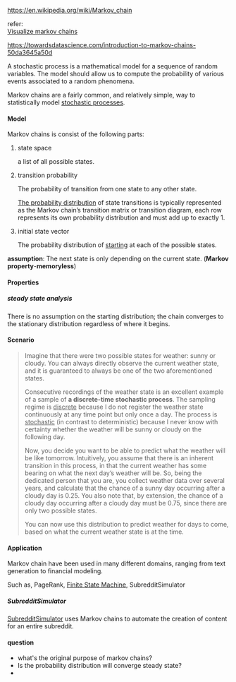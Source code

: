 https://en.wikipedia.org/wiki/Markov_chain

refer:<br>[Visualize markov chains](http://setosa.io/ev/markov-chains/) 

https://towardsdatascience.com/introduction-to-markov-chains-50da3645a50d



A stochastic process is a mathematical model for a sequence of random variables. The model should allow us to compute the probability of various events associated to a random phenomena. 

Markov chains are a fairly common, and relatively simple, way to statistically model <u>stochastic processes</u>. 

#### Model

Markov chains is consist of the following parts:

1. state space

   a list of all possible states.

2. transition probability

   The probability of transition from one state to any other state.

   <u>The probability distribution</u> of state transitions is typically represented as the Markov chain’s transition matrix or transition diagram, each row represents its own probability distribution and must add up to exactly 1.

3. initial state vector

   The probability distribution of <u>starting</u> at each of the possible states.



**assumption**: The next state is only depending on the current state. (**Markov property**-**memoryless**)



#### Properties

##### steady state analysis

There is no assumption on the starting distribution; the chain converges to the stationary distribution regardless of where it begins. 



#### Scenario

> Imagine that there were two possible states for weather: sunny or cloudy. You can always directly observe the current weather state, and it is guaranteed to always be one of the two aforementioned states.
>
> Consecutive recordings of the weather state is an excellent example of a sample of **a discrete-time stochastic process**. The sampling regime is <u>discrete</u> because I do not register the weather state continuously at any time point but only once a day. The process is <u>stochastic</u> (in contrast to deterministic) because I never know with certainty whether the weather will be sunny or cloudy on the following day.
>
> Now, you decide you want to be able to predict what the weather will be like tomorrow. Intuitively, you assume that there is an inherent transition in this process, in that the current weather has some bearing on what the next day’s weather will be. So, being the dedicated person that you are, you collect weather data over several years, and calculate that the chance of a sunny day occurring after a cloudy day is 0.25. You also note that, by extension, the chance of a cloudy day occurring after a cloudy day must be 0.75, since there are only two possible states.
>
> You can now use this distribution to predict weather for days to come, based on what the current weather state is at the time.

#### Application

Markov chain have been used in many different domains, ranging from text generation to financial modeling.

Such as, PageRank, [Finite State Machine](https://en.wikipedia.org/wiki/Finite-state_machine), SubredditSimulator

##### SubredditSimulator

[SubredditSimulator](https://www.reddit.com/r/SubredditSimulator/comments/3g9ioz/what_is_rsubredditsimulator/) uses Markov chains to automate the creation of content for an entire subreddit.



#### question

+ what's the original purpose of markov chains? 
+ Is the probability distribution will converge steady state?
+ 